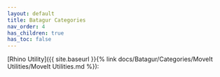 ```yaml
---
layout: default
title: Batagur Categories
nav_order: 4
has_children: true
has_toc: false
---
```


[Rhino Utility]({{ site.baseurl }}{% link docs/Batagur/Categories/MoveIt Utilities/MoveIt Utilities.md %}): 